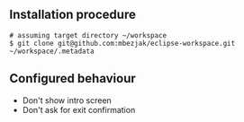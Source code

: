 ## Installation procedure

    # assuming target directory ~/workspace
    $ git clone git@github.com:mbezjak/eclipse-workspace.git ~/workspace/.metadata

## Configured behaviour

 * Don't show intro screen
 * Don't ask for exit confirmation
